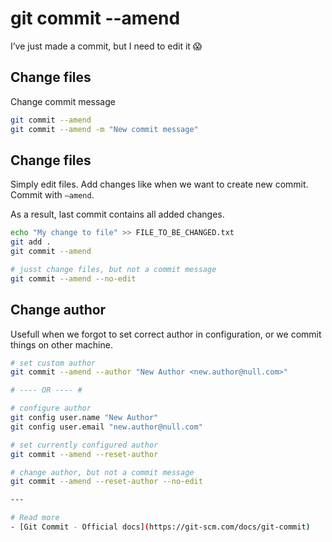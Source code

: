 # git commit --amend

I’ve just made a commit, but I need to edit it 😱

## Change files
Change commit message

```sh
git commit --amend
git commit --amend -m "New commit message"
```

## Change files

Simply edit files. Add changes like when we want to create new commit. Commit with `—amend`.

As a result, last commit contains all added changes.

```sh
echo "My change to file" >> FILE_TO_BE_CHANGED.txt
git add .
git commit --amend

# jusst change files, but not a commit message
git commit --amend --no-edit
```

## Change author

Usefull when we forgot to set correct author in configuration, or we commit things on other machine.

```sh
# set custom author
git commit --amend --author "New Author <new.author@null.com>"

# ---- OR ---- #

# configure author
git config user.name "New Author"
git config user.email "new.author@null.com"

# set currently configured author
git commit --amend --reset-author

# change author, but not a commit message
git commit --amend --reset-author --no-edit

---

# Read more
- [Git Commit - Official docs](https://git-scm.com/docs/git-commit)